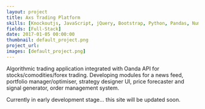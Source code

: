 ```yaml
---
layout: project
title: Axs Trading Platform
skills: [Knockoutjs, JavaScript, jQuery, Bootstrap, Python, Pandas, NumPy,  SciPy, Pyramid,  Socket.IO, Nginx]
fields: [Full-Stack]
date: 2017-01-05 00:00:00
thumbnail: default_project.png
project_url:
images: [default_project.png]
---
```


Algorithmic trading application integrated with Oanda API for stocks/comodities/forex trading. Developing modules for a news feed, portfolio manager/optimiser, strategy designer UI, price forecaster and signal generator, order management system.

Currently in early development stage... this site will be updated soon.
